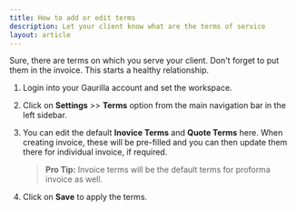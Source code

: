 ```yaml
---
title: How to add or edit terms
description: Let your client know what are the terms of service
layout: article
---
```

Sure, there are terms on which you serve your client. Don't forget to put them in the invoice. This starts a healthy relationship.

1. Login into your Gaurilla account and set the workspace.

2. Click on **Settings** >> **Terms** option from the main navigation bar in the left sidebar.

3. You can edit the default **Inovice Terms** and **Quote Terms** here. When creating invoice, these will be pre-filled and you can then update them there for individual invoice, if required.

	> **Pro Tip:** Invoice terms will be the default terms for proforma invoice as well.

4. Click on **Save** to apply the terms.